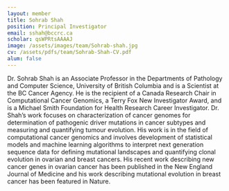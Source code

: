 ```yaml
---
layout: member
title: Sohrab Shah
position: Principal Investigator
email: sshah@bccrc.ca
scholar: qsWPRtsAAAAJ
image: /assets/images/team/Sohrab-shah.jpg
cv: /assets/pdfs/team/Sohrab-Shah-CV.pdf
alum: false
---
```


Dr. Sohrab Shah is an Associate Professor in the Departments of Pathology and Computer Science, University of British Columbia and is a Scientist at the BC Cancer Agency. He is the recipient of a Canada Research Chair in Computational Cancer Genomics, a Terry Fox New Investigator Award, and is a Michael Smith Foundation for Health Research Career Investigator. Dr. Shah’s work focuses on characterization of cancer genomes for determination of pathogenic driver mutations in cancer subtypes and measuring and quantifying tumour evolution. His work is in the field of computational cancer genomics and involves development of statistical models and machine learning algorithms to interpret next generation sequence data for defining mutational landscapes and quantifying clonal evolution in ovarian and breast cancers. His recent work describing new cancer genes in ovarian cancer has been published in the New England Journal of Medicine and his work describing mutational evolution in breast cancer has been featured in Nature.

